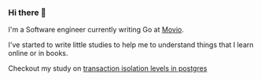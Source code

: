 ### Hi there 👋

<!--
**Justin-Yoon/Justin-Yoon** is a ✨ _special_ ✨ repository because its `README.md` (this file) appears on your GitHub profile.

Here are some ideas to get you started:

- 🔭 I’m currently working on ...
- 🌱 I’m currently learning ...
- 👯 I’m looking to collaborate on ...
- 🤔 I’m looking for help with ...
- 💬 Ask me about ...
- 📫 How to reach me: ...
- 😄 Pronouns: ...
- ⚡ Fun fact: ...
-->
I'm a Software engineer currently writing Go at [Movio](https://github.com/movio).

I've started to write little studies to help me to understand things that I learn online or in books.

Checkout my study on [transaction isolation levels in postgres](https://github.com/Justin-Yoon/transaction-isolation) 
